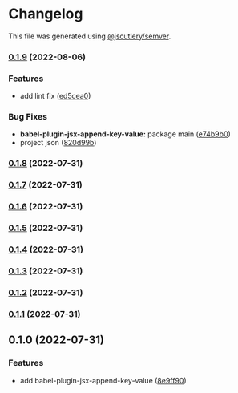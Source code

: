 # Changelog

This file was generated using [@jscutlery/semver](https://github.com/jscutlery/semver).

### [0.1.9](https://github.com/UNDERCOVERj/babel-plugins/compare/babel-plugin-jsx-append-key-value-0.1.8...babel-plugin-jsx-append-key-value-0.1.9) (2022-08-06)


### Features

* add lint fix ([ed5cea0](https://github.com/UNDERCOVERj/babel-plugins/commit/ed5cea0ac3f89caaced52c76e08ded8be2df8611))


### Bug Fixes

* **babel-plugin-jsx-append-key-value:** package main ([e74b9b0](https://github.com/UNDERCOVERj/babel-plugins/commit/e74b9b0ab81e82c2384fce3786de6971fe0af8bb))
* project json ([820d99b](https://github.com/UNDERCOVERj/babel-plugins/commit/820d99b413387b79f8a23598de4d01b8c8c42ce0))

### [0.1.8](https://github.com/UNDERCOVERj/babel-plugins/compare/babel-plugin-jsx-append-key-value-0.1.7...babel-plugin-jsx-append-key-value-0.1.8) (2022-07-31)

### [0.1.7](https://github.com/UNDERCOVERj/babel-plugins/compare/babel-plugin-jsx-append-key-value-0.1.6...babel-plugin-jsx-append-key-value-0.1.7) (2022-07-31)

### [0.1.6](https://github.com/UNDERCOVERj/babel-plugins/compare/babel-plugin-jsx-append-key-value-0.1.5...babel-plugin-jsx-append-key-value-0.1.6) (2022-07-31)

### [0.1.5](https://github.com/UNDERCOVERj/babel-plugins/compare/babel-plugin-jsx-append-key-value-0.1.4...babel-plugin-jsx-append-key-value-0.1.5) (2022-07-31)

### [0.1.4](https://github.com/UNDERCOVERj/babel-plugins/compare/babel-plugin-jsx-append-key-value-0.1.3...babel-plugin-jsx-append-key-value-0.1.4) (2022-07-31)

### [0.1.3](https://github.com/UNDERCOVERj/babel-plugins/compare/babel-plugin-jsx-append-key-value-0.1.2...babel-plugin-jsx-append-key-value-0.1.3) (2022-07-31)

### [0.1.2](https://github.com/UNDERCOVERj/babel-plugins/compare/babel-plugin-jsx-append-key-value-0.1.1...babel-plugin-jsx-append-key-value-0.1.2) (2022-07-31)

### [0.1.1](https://github.com/UNDERCOVERj/babel-plugins/compare/babel-plugin-jsx-append-key-value-0.1.0...babel-plugin-jsx-append-key-value-0.1.1) (2022-07-31)

## 0.1.0 (2022-07-31)


### Features

* add babel-plugin-jsx-append-key-value ([8e9ff90](https://github.com/UNDERCOVERj/babel-plugins/commit/8e9ff90d6c49834ae4c634c7b3c86d8cf73af37e))
